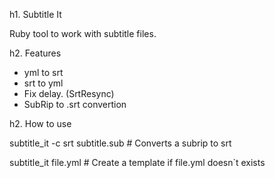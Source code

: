 h1. Subtitle It

Ruby tool to work with subtitle files.

h2. Features

* yml to srt
* srt to yml
* Fix delay. (SrtResync)
* SubRip to .srt convertion

h2. How to use

  subtitle_it -c srt subtitle.sub  # Converts a subrip to srt

  subtitle_it file.yml  # Create a template if file.yml doesn`t exists
